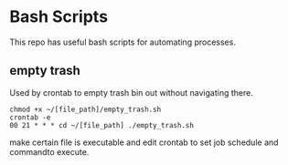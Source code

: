 # Bash Scripts
This repo has useful bash scripts for automating processes.

## empty trash
Used by crontab to empty trash bin out without navigating there. 

```
chmod +x ~/[file_path]/empty_trash.sh
crontab -e
00 21 * * * cd ~/[file_path] ./empty_trash.sh

```
make certain file is executable and edit crontab to set job schedule and commandto execute. 


